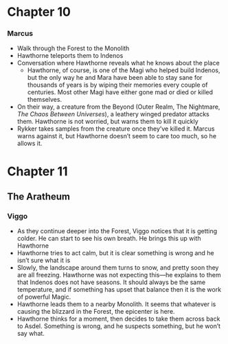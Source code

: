 # Chapter 10
### Marcus

- Walk through the Forest to the Monolith
- Hawthorne teleports them to Indenos
- Conversation where Hawthorne reveals what he knows about the place
	- Hawthorne, of course, is one of the Magi who helped build Indenos, but the only way he and Mara have been able to stay sane for thousands of years is by wiping their memories every couple of centuries. Most other Magi have either gone mad or died or killed themselves.
- On their way, a creature from the Beyond (Outer Realm, The Nightmare, *The Chaos Between Universes*), a leathery winged predator attacks them. Hawthorne is not worried, but warns them to kill it quickly
- Rykker takes samples from the creature once they’ve killed it. Marcus warns against it, but Hawthorne doesn’t seem to care too much, so he allows it.

# Chapter 11
## The Aratheum
### Viggo

- As they continue deeper into the Forest, Viggo notices that it is getting colder. He can start to see his own breath. He brings this up with Hawthorne
- Hawthorne tries to act calm, but it is clear something is wrong and he isn’t sure what it is
- Slowly, the landscape around them turns to snow, and pretty soon they are all freezing. Hawthorne was not expecting this—he explains to them that Indenos does not have seasons. It should always be the same temperature, and if something has upset that balance then it is the work of powerful Magic.
- Hawthorne leads them to a nearby Monolith. It seems that whatever is causing the blizzard in the Forest, the epicenter is here.
- Hawthorne thinks for a moment, then decides to take them across back to Asdel. Something is wrong, and he suspects something, but he won’t say what.
